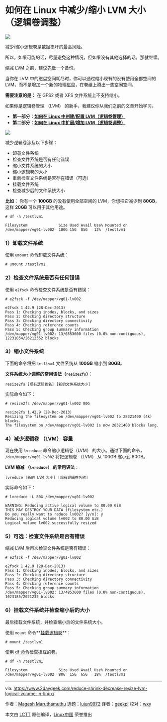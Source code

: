 [#]: collector: (lujun9972)
[#]: translator: (geekpi)
[#]: reviewer: (wxy)
[#]: publisher: ( )
[#]: url: ( )
[#]: subject: (How to Reduce/Shrink LVM’s \(Logical Volume Resize\) in Linux)
[#]: via: (https://www.2daygeek.com/reduce-shrink-decrease-resize-lvm-logical-volume-in-linux/)
[#]: author: (Magesh Maruthamuthu https://www.2daygeek.com/author/magesh/)

如何在 Linux 中减少/缩小 LVM 大小（逻辑卷调整）
======

![](https://img.linux.net.cn/data/attachment/album/202010/21/210459ydp5an23nfzgglyy.jpg)

减少/缩小逻辑卷是数据损坏的最高风险。

所以，如果可能的话，尽量避免这种情况，但如果没有其他选择的话，那就继续。

缩减 LVM 之前，建议先做一个备份。

当你在 LVM 中的磁盘空间耗尽时，你可以通过缩小现有的没有使用全部空间的 LVM，而不是增加一个新的物理磁盘，在卷组上腾出一些空闲空间。

**需要注意的是：** 在 GFS2 或者 XFS 文件系统上不支持缩小。

如果你是逻辑卷管理 （LVM） 的新手，我建议你从我们之前的文章开始学习。

* **第一部分：[如何在 Linux 中创建/配置 LVM（逻辑卷管理）][1]**
* **第二部分：[如何在 Linux 中扩展/增加 LVM（逻辑卷调整）][2]**

![](https://img.linux.net.cn/data/attachment/album/202010/21/210610kikq1xynfje7hjaa.jpeg)

减少逻辑卷涉及以下步骤：

  * 卸载文件系统
  * 检查文件系统是否有任何错误
  * 缩小文件系统的大小
  * 缩小逻辑卷的大小
  * 重新检查文件系统是否存在错误（可选）
  * 挂载文件系统
  * 检查减少后的文件系统大小

**比如：** 你有一个 **100GB** 的没有使用全部空间的 LVM，你想把它减少到 **80GB**，这样 **20GB** 可以用于其他用途。

```
# df -h /testlvm1

Filesystem              Size Used Avail Use% Mounted on
/dev/mapper/vg01-lv002  100G 15G  85G   12%  /testlvm1
```

### 1）卸载文件系统

使用 `umount` 命令卸载文件系统：

```
# umount /testlvm1
```

### 2）检查文件系统是否有任何错误

使用 `e2fsck` 命令检查文件系统是否有错误：

```
# e2fsck -f /dev/mapper/vg01-lv002

e2fsck 1.42.9 (28-Dec-2013)
Pass 1: Checking inodes, blocks, and sizes
Pass 2: Checking directory structure
Pass 3: Checking directory connectivity
Pass 4: Checking reference counts
Pass 5: Checking group summary information
/dev/mapper/vg01-lv002: 13/6553600 files (0.0% non-contiguous), 12231854/26212352 blocks
```

### 3）缩小文件系统

下面的命令将把 `testlvm1` 文件系统从 **100GB** 缩小到 **80GB**。

**文件系统大小调整的常用语法（`resize2fs`）**：

```
resize2fs [现有逻辑卷名] [新的文件系统大小]
```

实际命令如下：

```
# resize2fs /dev/mapper/vg01-lv002 80G

resize2fs 1.42.9 (28-Dec-2013)
Resizing the filesystem on /dev/mapper/vg01-lv002 to 28321400 (4k) blocks.
The filesystem on /dev/mapper/vg01-lv002 is now 28321400 blocks long.
```

### 4）减少逻辑卷 （LVM） 容量

现在使用 `lvreduce` 命令缩小逻辑卷（LVM） 的大小。通过下面的命令， `/dev/mapper/vg01-lv002` 将把逻辑卷 （LVM） 从 100GB 缩小到 80GB。

**LVM 缩减 （`lvreduce`） 的常用语法**：

```
lvreduce [新的 LVM 大小] [现有逻辑卷名称]
```

实际命令如下：

```
# lvreduce -L 80G /dev/mapper/vg01-lv002

WARNING: Reducing active logical volume to 80.00 GiB
THIS MAY DESTROY YOUR DATA (filesystem etc.)
Do you really want to reduce lv002? [y/n]: y
Reducing logical volume lv002 to 80.00 GiB
Logical volume lv002 successfully resized
```

### 5）可选：检查文件系统是否有错误

缩减 LVM 后再次检查文件系统是否有错误：

```
# e2fsck -f /dev/mapper/vg01-lv002

e2fsck 1.42.9 (28-Dec-2013)
Pass 1: Checking inodes, blocks, and sizes
Pass 2: Checking directory structure
Pass 3: Checking directory connectivity
Pass 4: Checking reference counts
Pass 5: Checking group summary information
/dev/mapper/vg01-lv002: 13/4853600 files (0.0% non-contiguous), 1023185/2021235 blocks
```

### 6）挂载文件系统并检查缩小后的大小

最后挂载文件系统，并检查缩小后的文件系统大小。

使用 `mount` 命令**[挂载逻辑卷][4]**：

```
# mount /testlvm1
```

使用 [df 命令][5]检查挂载的卷。

```
# df -h /testlvm1

Filesystem              Size Used Avail Use% Mounted on
/dev/mapper/vg01-lv002  80G  15G  65G   18%  /testlvm1
```

--------------------------------------------------------------------------------

via: https://www.2daygeek.com/reduce-shrink-decrease-resize-lvm-logical-volume-in-linux/

作者：[Magesh Maruthamuthu][a]
选题：[lujun9972][b]
译者：[geekpi](https://github.com/geekpi)
校对：[wxy](https://github.com/wxy)

本文由 [LCTT](https://github.com/LCTT/TranslateProject) 原创编译，[Linux中国](https://linux.cn/) 荣誉推出

[a]: https://www.2daygeek.com/author/magesh/
[b]: https://github.com/lujun9972
[1]: https://linux.cn/article-12670-1.html
[2]: https://linux.cn/article-12673-1.html
[3]: https://www.2daygeek.com/wp-content/uploads/2020/09/reduce-shrink-decrease-resize-lvm-logical-volume-in-linux-1.png
[4]: https://www.2daygeek.com/mount-unmount-file-system-partition-in-linux/
[5]: https://www.2daygeek.com/linux-check-disk-space-usage-df-command/
